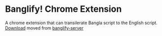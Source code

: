 # Banglify! Chrome Extension
A chrome extension that can transilerate Bangla script to the English script.
[Download](https://chrome.google.com/webstore/detail/banglify/enedgjpjgakkokkngljbipfbdlgiiefc)
moved from [banglify-server](https://github.com/yusaira-khan/banglify-server/)